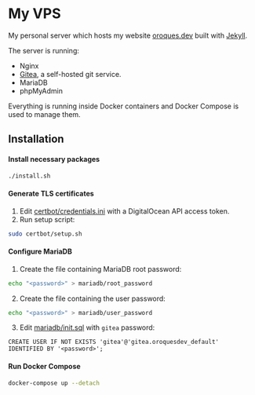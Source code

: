 # My VPS

My personal server which hosts my website [oroques.dev](https://oroques.dev/) built with [Jekyll](https://jekyllrb.com).

The server is running:
* Nginx
* [Gitea](https://gitea.io/en-us/), a self-hosted git service.
* MariaDB
* phpMyAdmin

Everything is running inside Docker containers and Docker Compose is used to manage them.

## Installation

#### Install necessary packages
```bash
./install.sh
```

#### Generate TLS certificates
1. Edit [certbot/credentials.ini](certbot/credentials.ini) with a DigitalOcean API access token.
2. Run setup script:
```bash
sudo certbot/setup.sh
```

#### Configure MariaDB
1. Create the file containing MariaDB root password:
```bash
echo "<password>" > mariadb/root_password
```
2. Create the file containing the user password:
```bash
echo "<password>" > mariadb/user_password
```
3. Edit [mariadb/init.sql](mariadb/init.sql) with `gitea` password:
```mysql
CREATE USER IF NOT EXISTS 'gitea'@'gitea.oroquesdev_default' IDENTIFIED BY '<password>';
```

#### Run Docker Compose
```bash
docker-compose up --detach
```
